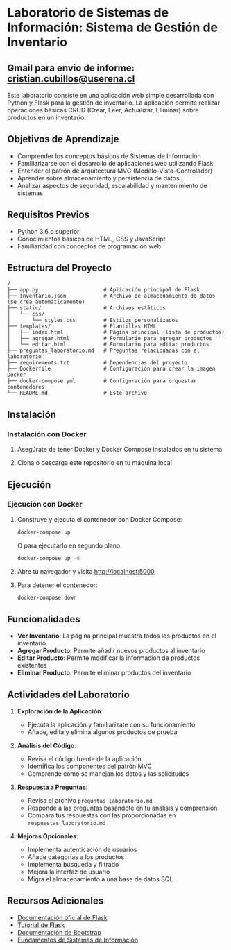 # Laboratorio de Sistemas de Información: Sistema de Gestión de Inventario

## Gmail para envio de informe: cristian.cubillos@userena.cl

Este laboratorio consiste en una aplicación web simple desarrollada con Python y Flask para la gestión de inventario. La aplicación permite realizar operaciones básicas CRUD (Crear, Leer, Actualizar, Eliminar) sobre productos en un inventario.

## Objetivos de Aprendizaje

- Comprender los conceptos básicos de Sistemas de Información
- Familiarizarse con el desarrollo de aplicaciones web utilizando Flask
- Entender el patrón de arquitectura MVC (Modelo-Vista-Controlador)
- Aprender sobre almacenamiento y persistencia de datos
- Analizar aspectos de seguridad, escalabilidad y mantenimiento de sistemas

## Requisitos Previos

- Python 3.6 o superior
- Conocimientos básicos de HTML, CSS y JavaScript
- Familiaridad con conceptos de programación web

## Estructura del Proyecto

```
/
├── app.py                     # Aplicación principal de Flask
├── inventario.json            # Archivo de almacenamiento de datos (se crea automáticamente)
├── static/                    # Archivos estáticos
│   └── css/
│       └── styles.css         # Estilos personalizados
├── templates/                 # Plantillas HTML
│   ├── index.html             # Página principal (lista de productos)
│   ├── agregar.html           # Formulario para agregar productos
│   └── editar.html            # Formulario para editar productos
├── preguntas_laboratorio.md   # Preguntas relacionadas con el laboratorio
├── requirements.txt           # Dependencias del proyecto
├── Dockerfile                 # Configuración para crear la imagen Docker
├── docker-compose.yml         # Configuración para orquestar contenedores
└── README.md                  # Este archivo
```

## Instalación

### Instalación con Docker

1. Asegúrate de tener Docker y Docker Compose instalados en tu sistema

2. Clona o descarga este repositorio en tu máquina local

## Ejecución

### Ejecución con Docker

1. Construye y ejecuta el contenedor con Docker Compose:

   ```bash
   docker-compose up
   ```

   O para ejecutarlo en segundo plano:

   ```bash
   docker-compose up -d
   ```

2. Abre tu navegador y visita [http://localhost:5000](http://localhost:5000)

3. Para detener el contenedor:

   ```bash
   docker-compose down
   ```

## Funcionalidades

- **Ver Inventario**: La página principal muestra todos los productos en el inventario
- **Agregar Producto**: Permite añadir nuevos productos al inventario
- **Editar Producto**: Permite modificar la información de productos existentes
- **Eliminar Producto**: Permite eliminar productos del inventario

## Actividades del Laboratorio

1. **Exploración de la Aplicación**:
   - Ejecuta la aplicación y familiarízate con su funcionamiento
   - Añade, edita y elimina algunos productos de prueba

2. **Análisis del Código**:
   - Revisa el código fuente de la aplicación
   - Identifica los componentes del patrón MVC
   - Comprende cómo se manejan los datos y las solicitudes

3. **Respuesta a Preguntas**:
   - Revisa el archivo `preguntas_laboratorio.md`
   - Responde a las preguntas basándote en tu análisis y comprensión
   - Compara tus respuestas con las proporcionadas en `respuestas_laboratorio.md`

4. **Mejoras Opcionales**:
   - Implementa autenticación de usuarios
   - Añade categorías a los productos
   - Implementa búsqueda y filtrado
   - Mejora la interfaz de usuario
   - Migra el almacenamiento a una base de datos SQL

## Recursos Adicionales

- [Documentación oficial de Flask](https://flask.palletsprojects.com/)
- [Tutorial de Flask](https://flask.palletsprojects.com/en/2.0.x/tutorial/)
- [Documentación de Bootstrap](https://getbootstrap.com/docs/5.0/getting-started/introduction/)
- [Fundamentos de Sistemas de Información](https://www.tutorialspoint.com/management_information_system/index.htm)
